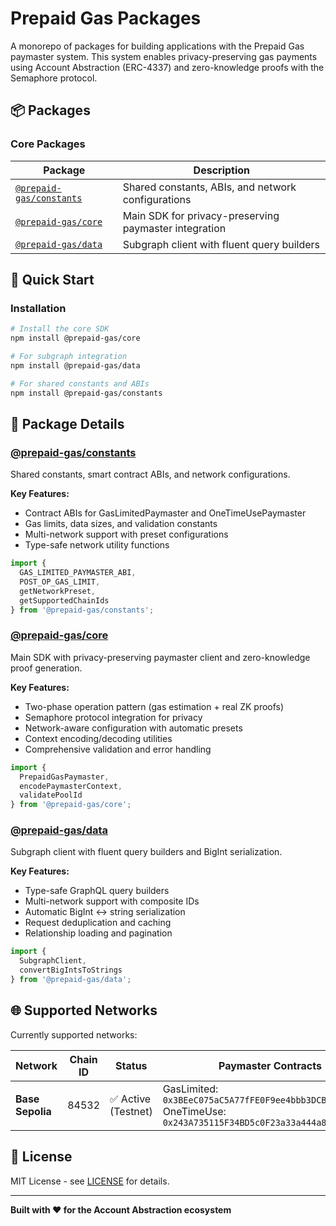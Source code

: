# Prepaid Gas Packages

A monorepo of packages for building applications with the Prepaid Gas paymaster system. This system enables privacy-preserving gas payments using Account Abstraction (ERC-4337) and zero-knowledge proofs with the Semaphore protocol.

## 📦 Packages

### Core Packages

| Package | Description |
|---------|-------------|
| [`@prepaid-gas/constants`](./packages/constants) | Shared constants, ABIs, and network configurations |
| [`@prepaid-gas/core`](./packages/core) | Main SDK for privacy-preserving paymaster integration |
| [`@prepaid-gas/data`](./packages/data) | Subgraph client with fluent query builders |

## 🚀 Quick Start

### Installation

```bash
# Install the core SDK
npm install @prepaid-gas/core

# For subgraph integration
npm install @prepaid-gas/data

# For shared constants and ABIs
npm install @prepaid-gas/constants
```

## 🔧 Package Details

### [@prepaid-gas/constants](./packages/constants)

Shared constants, smart contract ABIs, and network configurations.

**Key Features:**
- Contract ABIs for GasLimitedPaymaster and OneTimeUsePaymaster
- Gas limits, data sizes, and validation constants
- Multi-network support with preset configurations
- Type-safe network utility functions

```typescript
import { 
  GAS_LIMITED_PAYMASTER_ABI, 
  POST_OP_GAS_LIMIT,
  getNetworkPreset,
  getSupportedChainIds 
} from '@prepaid-gas/constants';
```

### [@prepaid-gas/core](./packages/core)

Main SDK with privacy-preserving paymaster client and zero-knowledge proof generation.

**Key Features:**
- Two-phase operation pattern (gas estimation + real ZK proofs)
- Semaphore protocol integration for privacy
- Network-aware configuration with automatic presets
- Context encoding/decoding utilities
- Comprehensive validation and error handling

```typescript
import { 
  PrepaidGasPaymaster, 
  encodePaymasterContext, 
  validatePoolId 
} from '@prepaid-gas/core';
```

### [@prepaid-gas/data](./packages/data)

Subgraph client with fluent query builders and BigInt serialization.

**Key Features:**
- Type-safe GraphQL query builders
- Multi-network support with composite IDs
- Automatic BigInt ↔ string serialization
- Request deduplication and caching
- Relationship loading and pagination

```typescript
import { 
  SubgraphClient, 
  convertBigIntsToStrings 
} from '@prepaid-gas/data';
```

## 🌐 Supported Networks

Currently supported networks:

| Network | Chain ID | Status | Paymaster Contracts |
|---------|----------|--------|-------------------|
| **Base Sepolia** | 84532 | ✅ Active (Testnet) | GasLimited: `0x3BEeC075aC5A77fFE0F9ee4bbb3DCBd07fA93fbf`<br>OneTimeUse: `0x243A735115F34BD5c0F23a33a444a8d26e31E2E7` |


## 📄 License

MIT License - see [LICENSE](./LICENSE) for details.

---

**Built with ❤️ for the Account Abstraction ecosystem**
